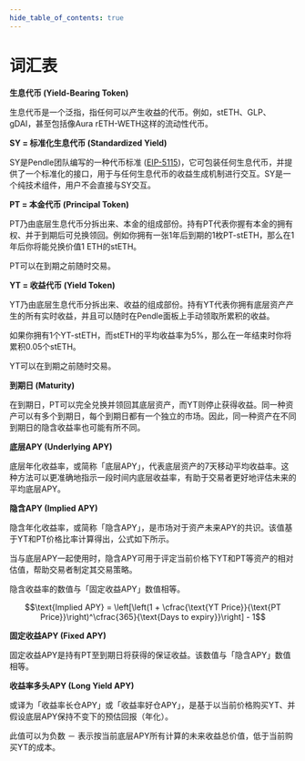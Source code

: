 ```yaml
---
hide_table_of_contents: true
---
```


# 词汇表

**生息代币 (Yield-Bearing Token)**

生息代币是一个泛指，指任何可以产生收益的代币。例如，stETH、GLP、gDAI，甚至包括像Aura rETH-WETH这样的流动性代币。

**SY = 标准化生息代币 (Standardized Yield)**

SY是Pendle团队编写的一种代币标准 ([EIP-5115](https://eips.ethereum.org/EIPS/eip-5115))，它可包装任何生息代币，并提供了一个标准化的接口，用于与任何生息代币的收益生成机制进行交互。SY是一个纯技术组件，用户不会直接与SY交互。

**PT = 本金代币 (Principal Token)**

PT乃由底层生息代币分拆出来、本金的组成部份。持有PT代表你握有本金的拥有权、并于到期后可兑换领回。例如你拥有一张1年后到期的1枚PT-stETH，那么在1年后你将能兑换价值1 ETH的stETH。

PT可以在到期之前随时交易。

**YT = 收益代币 (Yield Token)**

YT乃由底层生息代币分拆出来、收益的组成部份。持有YT代表你拥有底层资产产生的所有实时收益，并且可以随时在Pendle面板上手动领取所累积的收益。

如果你拥有1个YT-stETH，而stETH的平均收益率为5%，那么在一年结束时你将累积0.05个stETH。

YT可以在到期之前随时交易。

**到期日 (Maturity)**

在到期日，PT可以完全兑换并领回其底层资产，而YT则停止获得收益。同一种资产可以有多个到期日，每个到期日都有一个独立的市场。因此，同一种资产在不同到期日的隐含收益率也可能有所不同。

**底层APY (Underlying APY)**

底层年化收益率，或简称「底层APY」，代表底层资产的7天移动平均收益率。这种方法可以更准确地指示一段时间内底层收益率，有助于交易者更好地评估未来的平均底层APY。

**隐含APY (Implied APY)**

隐含年化收益率，或简称「隐含APY」，是市场对于资产未来APY的共识。该值基于YT和PT价格比率计算得出，公式如下所示。

当与底层APY一起使用时，隐含APY可用于评定当前价格下YT和PT等资产的相对估值，帮助交易者制定其交易策略。

隐含收益率的数值与「固定收益APY」数值相等。


```math
\text{Implied APY} = \left[\left(1 + \cfrac{\text{YT Price}}{\text{PT Price}}\right)^\cfrac{365}{\text{Days to expiry}}\right] - 1
```

**固定收益APY (Fixed APY)**

固定收益APY是持有PT至到期日将获得的保证收益。该数值与「隐含APY」数值相等。

**收益率多头APY (Long Yield APY)**

或译为「收益率长仓APY」或「收益率好仓APY」，是基于以当前价格购买YT、并假设底层APY保持不变下的预估回报（年化）。

此值可以为负数 － 表示按当前底层APY所有计算的未来收益总价值，低于当前购买YT的成本。

